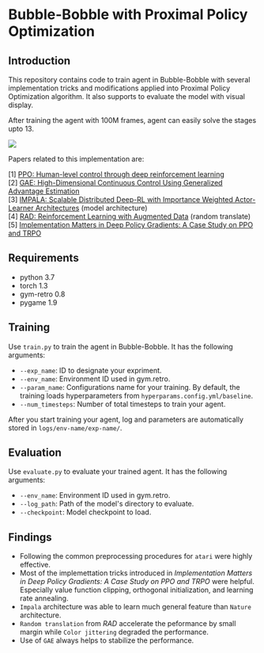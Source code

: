 Bubble-Bobble with Proximal Policy Optimization
===============

## Introduction

This repository contains code to train agent in Bubble-Bobble with several implementation tricks and modifications applied into Proximal Policy Optimization algorithm. 
It also supports to evaluate the model with visual display.

After training the agent with 100M frames, agent can easily solve the stages upto 13.

![](bubble_bobble.gif)

Papers related to this implementation are: <br>

[1] [PPO: Human-level control through deep reinforcement learning ](https://arxiv.org/abs/1707.06347) <br>
[2] [GAE: High-Dimensional Continuous Control Using Generalized Advantage Estimation ](https://arxiv.org/abs/1506.02438) <br>
[3] [IMPALA: Scalable Distributed Deep-RL with Importance Weighted Actor-Learner Architectures](https://arxiv.org/abs/1802.01561) (model architecture) <br>
[4] [RAD: Reinforcement Learning with Augmented Data](https://arxiv.org/abs/2004.14990) (random translate) <br>
[5] [Implementation Matters in Deep Policy Gradients: A Case Study on PPO and TRPO](https://arxiv.org/abs/2005.12729) <br>


## Requirements

- python 3.7
- torch 1.3
- gym-retro 0.8
- pygame 1.9


## Training

Use `train.py` to train the agent in Bubble-Bobble. It has the following arguments:
- `--exp_name`: ID to designate your expriment.
- `--env_name`: Environment ID used in gym.retro. 
- `--param_name`: Configurations name for your training. By default, the training loads hyperparameters from `hyperparams.config.yml/baseline`.
- `--num_timesteps`: Number of total timesteps to train your agent.

After you start training your agent, log and parameters are automatically stored in `logs/env-name/exp-name/`.

## Evaluation

Use `evaluate.py` to evaluate your trained agent. It has the following arguments:
- `--env_name`: Environment ID used in gym.retro. 
- `--log_path`: Path of the model's directory to evaluate. 
- `--checkpoint`: Model checkpoint to load. 

## Findings
- Following the common preprocessing procedures for `atari` were highly effective.
- Most of the implemettation tricks introduced in *Implementation Matters in Deep Policy Gradients: A Case Study on PPO and TRPO* were helpful. Especially value function clipping, orthogonal initialization, and learning rate annealing.  
- `Impala` architecture was able to learn much general feature than `Nature` architecture.
- `Random translation` from *RAD* accelerate the peformance by small margin while `Color jittering` degraded the performance.
- Use of `GAE` always helps to stabilize the performance.
